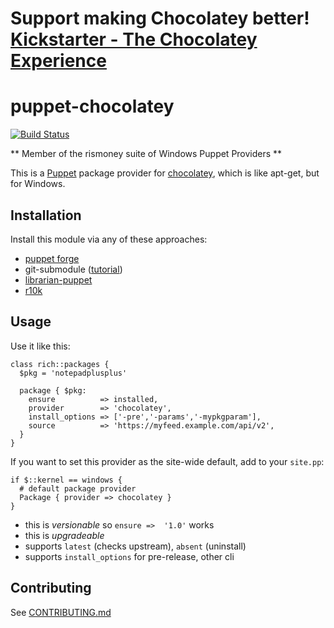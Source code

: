# Support making Chocolatey better! [Kickstarter - The Chocolatey Experience](https://www.kickstarter.com/projects/ferventcoder/chocolatey-the-alternative-windows-store-like-yum)


puppet-chocolatey
=================

[![Build Status](https://travis-ci.org/chocolatey/puppet-chocolatey.png?branch=master)](https://travis-ci.org/chocolatey/puppet-chocolatey)

** Member of the rismoney suite of Windows Puppet Providers **

This is a [Puppet](http://docs.puppetlabs.com/) package provider for
[chocolatey](https://github.com/chocolatey/chocolatey), which is
like apt-get, but for Windows.


Installation
------------

Install this module via any of these approaches:

* [puppet forge](http://forge.puppetlabs.com/rismoney/chocolatey)
* git-submodule ([tutorial](http://goo.gl/e9aXh))
* [librarian-puppet](https://github.com/rodjek/librarian-puppet)
* [r10k](https://github.com/adrienthebo/r10k)


Usage
-----

Use it like this:

```puppet
class rich::packages {
  $pkg = 'notepadplusplus'

  package { $pkg:
    ensure          => installed,
    provider        => 'chocolatey',
    install_options => ['-pre','-params','-mypkgparam'],
    source          => 'https://myfeed.example.com/api/v2',
  }
}
```

If you want to set this provider as the site-wide default,
add to your `site.pp`:

```puppet
if $::kernel == windows {
  # default package provider
  Package { provider => chocolatey }
}
```

* this is *versionable* so `ensure =>  '1.0'` works
* this is *upgradeable*
* supports `latest` (checks upstream), `absent` (uninstall)
* supports `install_options` for pre-release, other cli


Contributing
------------

See [CONTRIBUTING.md](https://github.com/chocolatey/puppet-chocolatey/blob/master/CONTRIBUTING.md)
